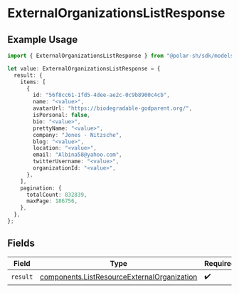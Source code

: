 # ExternalOrganizationsListResponse

## Example Usage

```typescript
import { ExternalOrganizationsListResponse } from "@polar-sh/sdk/models/operations";

let value: ExternalOrganizationsListResponse = {
  result: {
    items: [
      {
        id: "56f8cc61-1fd5-4dee-ae2c-0c9b8900c4cb",
        name: "<value>",
        avatarUrl: "https://biodegradable-godparent.org/",
        isPersonal: false,
        bio: "<value>",
        prettyName: "<value>",
        company: "Jones - Nitzsche",
        blog: "<value>",
        location: "<value>",
        email: "Albina58@yahoo.com",
        twitterUsername: "<value>",
        organizationId: "<value>",
      },
    ],
    pagination: {
      totalCount: 832839,
      maxPage: 186756,
    },
  },
};
```

## Fields

| Field                                                                                                      | Type                                                                                                       | Required                                                                                                   | Description                                                                                                |
| ---------------------------------------------------------------------------------------------------------- | ---------------------------------------------------------------------------------------------------------- | ---------------------------------------------------------------------------------------------------------- | ---------------------------------------------------------------------------------------------------------- |
| `result`                                                                                                   | [components.ListResourceExternalOrganization](../../models/components/listresourceexternalorganization.md) | :heavy_check_mark:                                                                                         | N/A                                                                                                        |